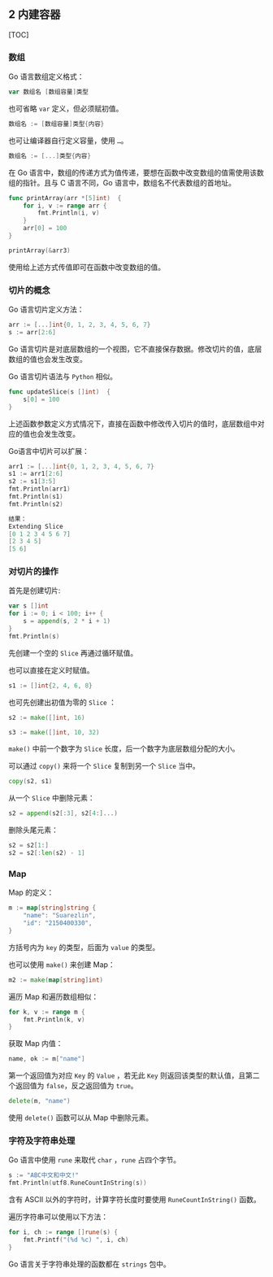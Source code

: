 ## 2 内建容器

[TOC]

### 数组

Go 语言数组定义格式：

```go
var 数组名 [数组容量]类型
```

也可省略 `var` 定义，但必须赋初值。

```go
数组名 := [数组容量]类型{内容}
```

也可让编译器自行定义容量，使用 `…`。

```go
数组名 := [...]类型{内容}
```

在 Go 语言中，数组的传递方式为值传递，要想在函数中改变数组的值需使用该数组的指针。且与 C 语言不同，Go 语言中，数组名不代表数组的首地址。

```go
func printArray(arr *[5]int)  {
	for i, v := range arr {
		fmt.Println(i, v)
	}
	arr[0] = 100
}

printArray(&arr3)
```

使用给上述方式传值即可在函数中改变数组的值。

### 切片的概念

Go 语言切片定义方法：

```go
arr := [...]int{0, 1, 2, 3, 4, 5, 6, 7}
s := arr[2:6]
```

Go 语言切片是对底层数组的一个视图，它不直接保存数据。修改切片的值，底层数组的值也会发生改变。

Go 语言切片语法与 `Python` 相似。

```go
func updateSlice(s []int)  {
	s[0] = 100
}
```

上述函数参数定义方式情况下，直接在函数中修改传入切片的值时，底层数组中对应的值也会发生改变。

Go语言中切片可以扩展：

```go
arr1 := [...]int{0, 1, 2, 3, 4, 5, 6, 7}
s1 := arr1[2:6]
s2 := s1[3:5]
fmt.Println(arr1)
fmt.Println(s1)
fmt.Println(s2)

结果：
Extending Slice
[0 1 2 3 4 5 6 7]
[2 3 4 5]
[5 6]
```

### 对切片的操作

首先是创建切片:

```go
var s []int
for i := 0; i < 100; i++ {
	s = append(s, 2 * i + 1)
}
fmt.Println(s)
```

先创建一个空的 `Slice` 再通过循环赋值。

也可以直接在定义时赋值。

```go
s1 := []int{2, 4, 6, 8}
```

也可先创建出初值为零的 `Slice` ：

```go
s2 := make([]int, 16)

s3 := make([]int, 10, 32)
```

`make()` 中前一个数字为 `Slice` 长度，后一个数字为底层数组分配的大小。

可以通过 `copy()` 来将一个 `Slice` 复制到另一个 `Slice` 当中。

```go
copy(s2, s1)
```

从一个 `Slice` 中删除元素：

```go
s2 = append(s2[:3], s2[4:]...)
```

删除头尾元素：

```go
s2 = s2[1:]
s2 = s2[:len(s2) - 1]
```

### Map

Map 的定义：

```go
m := map[string]string {
	"name": "Suarezlin",
	"id": "2150400330",
}
```

方括号内为 `key` 的类型，后面为 `value` 的类型。

也可以使用 `make()` 来创建 Map：

```go
m2 := make(map[string]int)
```

遍历 Map 和遍历数组相似：

```go
for k, v := range m {
	fmt.Println(k, v)
}
```

获取 Map 内值：

```go
name, ok := m["name"]
```

第一个返回值为对应 `Key` 的 `Value` ，若无此 `Key` 则返回该类型的默认值，且第二个返回值为 `false`，反之返回值为 `true`。

```go
delete(m, "name")
```

使用 `delete()` 函数可以从 Map 中删除元素。

### 字符及字符串处理

Go 语言中使用 `rune` 来取代 `char` ，`rune` 占四个字节。

```go
s := "ABC中文和中文!"
fmt.Println(utf8.RuneCountInString(s))
```

含有 ASCII 以外的字符时，计算字符长度时要使用 `RuneCountInString()` 函数。

遍历字符串可以使用以下方法：

```go
for i, ch := range []rune(s) {
	fmt.Printf("(%d %c) ", i, ch)
}
```

Go 语言关于字符串处理的函数都在 `strings` 包中。
